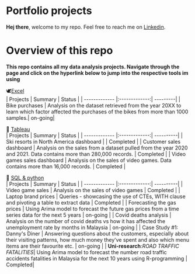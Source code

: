 # Portfolio projects

**Hej there**, welcome to my repo. Feel free to reach me on [Linkedin](https://linkedin.com/in/muhammadamin6151).

# Overview of this repo
**This repo contains all my data analysis projects. Navigate through the page and click on the hyperlink below to jump into the respective tools im using**

:dove:[Excel](https://github.com/aminbasiran/excel-projects)<br/>
  | Projects      | Summary         | Status |
| ------------- |:-------------:| ---------|
| Bike purchases     | Analysis on the dataset retrieved from the year 20XX to learn which factor affected the purchases of the bikes from more than 1000 samples.| on-going|
<br/>

:turkey: [Tableau](https://github.com/aminbasiran/tableau-projects)<br/>
| Projects      | Summary         | Status |
| ------------- |:-------------:| ----------|
| Ski resorts in North America dashboard     |    | Completed |
| Customer sales dashboard  | Analysis on the sales from a dataset pulled from the year 2020 and 2021. Data contains more than 280,000 records.   | Completed |
| Video games sales dashboard   | Analysis on the sales of video games. Data contains more than 16,000 records.   | Completed |

:elephant: [SQL & python](https://github.com/aminbasiran/SQL-projects)<br/>
| Projects      | Summary         | Status |
| ------------- |:-------------:| ----------|
| Video game sales    | Analysis on the sales of video games  | Completed |
| Laptop brand prices   | Queries - showcasing the use of CTEs, WITH clause and pivoting a table to extract data | Completed |
| Forecasting the gas prices   | Using Arima model to forecast the future gas prices from a time series data for the next 5 years | on-going |
| Covid deaths analysis    | Analysis on the number of covid deaths vs how it has affected the unemployment rate by months in Malaysia  | on-going |
| Case Study #1: Danny's Diner | Answering questions about the customers, especially about their visiting patterns, how much money they’ve spent and also which menu items are their favourite etc. | on-going |
| **Uni-research**:_ROAD TRAFFIC FATALITIES_| Using Arima model to forecast the number road traffic accidents fatalities in Malaysia for the next 10 years using R-programming | Completed|

